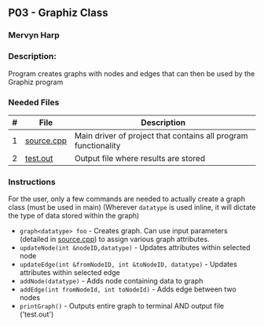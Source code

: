 ## P03 - Graphiz Class
### Mervyn Harp
### Description:
Program creates graphs with nodes and edges that can then be used by the Graphiz program 

### Needed Files

|   #   | File            | Description                                        |
| :---: | --------------- | -------------------------------------------------- |
|   1   | [source.cpp](https://github.com/KoalaWizarder/2143-OOP-Harp/blob/main/Assignments/P03/source.cpp)  | Main driver of project that contains all program functionality |
|   2   | [test.out](https://github.com/KoalaWizarder/2143-OOP-Harp/blob/main/Assignments/P03/test.out)    | Output file where results are stored |


### Instructions
For the user, only a few commands are needed to actually create a graph class (must be used in main)
(Wherever `datatype` is used inline, it will dictate the type of data stored within the graph)
- `graph<datatype> foo` - Creates graph. Can use input parameters (detailed in [source.cpp](https://github.com/KoalaWizarder/2143-OOP-Harp/blob/main/Assignments/P03/source.cpp)) to assign various graph attributes.
- `updateNode(int &nodeID,datatype)` - Updates attributes within selected node
- `updateEdge(int &fromNodeID, int &toNodeID, datatype)` - Updates attributes within selected edge
- `addNode(datatype)` - Adds node containing data to graph
- `addEdge(int fromNodeId, int toNodeId)` - Adds edge between two nodes 
- `printGraph()` - Outputs entire graph to terminal AND output file ('test.out')
